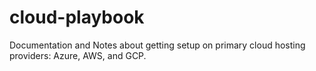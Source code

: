 # cloud-playbook
Documentation and Notes about getting setup on primary cloud hosting providers: Azure, AWS, and GCP.
